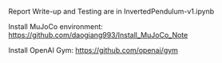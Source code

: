 Report Write-up and Testing are in InvertedPendulum-v1.ipynb

Install MuJoCo environment: https://github.com/daogiang993/Install_MuJoCo_Note

Install OpenAI Gym: https://github.com/openai/gym
